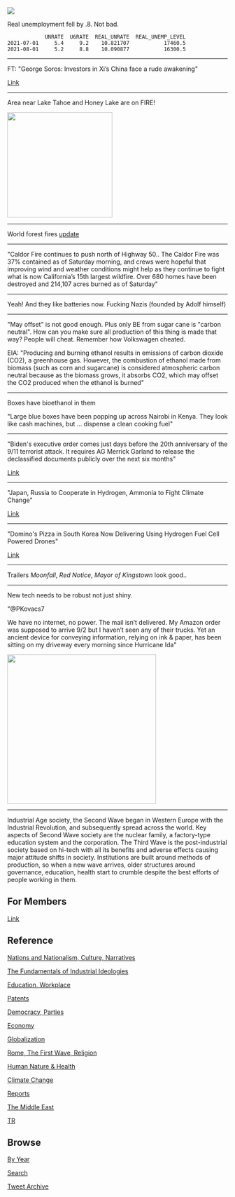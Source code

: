 <img src="https://drive.google.com/uc?export=view&id=1B2wf9R7AMH1d7Vw6e2mucLbIQ5NSjir7"/>


Real unemployment fell by .8. Not bad.

```
            UNRATE  U6RATE  REAL_UNRATE  REAL_UNEMP_LEVEL
2021-07-01     5.4     9.2    10.821707           17460.5
2021-08-01     5.2     8.8    10.090877           16300.5
```

---

FT: "George Soros: Investors in Xi’s China face a rude awakening"

[Link](https://www.ft.com/content/ecf7de34-e595-4814-9cbd-4a5119187330)

---

Area near Lake Tahoe and Honey Lake are on FIRE!

<img width="240" src="https://pbs.twimg.com/media/E-c4TDgXoAMZZEs?format=png&name=small"/>

---

World forest fires [update](2019/05/natdisaster.md#fires)

---

"Caldor Fire continues to push north of Highway 50.. The Caldor Fire
was 37% contained as of Saturday morning, and crews were hopeful that
improving wind and weather conditions might help as they continue to
fight what is now California’s 15th largest wildfire. Over 680 homes
have been destroyed and 214,107 acres burned as of Saturday"

---

Yeah! And they like batteries now. Fucking Nazis (founded by Adolf himself)

---

"May offset" is not good enough. Plus only BE from sugar cane is
"carbon neutral". How can you make sure all production of this thing
is made that way? People will cheat. Remember how Volkswagen cheated.

EIA: "Producing and burning ethanol results in emissions of carbon
dioxide (CO2), a greenhouse gas. However, the combustion of ethanol
made from biomass (such as corn and sugarcane) is considered
atmospheric carbon neutral because as the biomass grows, it absorbs
CO2, which may offset the CO2 produced when the ethanol is burned"

---

Boxes have bioethanol in them

"Large blue boxes have been popping up across Nairobi in Kenya. They
look like cash machines, but ... dispense a clean cooking fuel"

---

"Biden's executive order comes just days before the 20th anniversary of
the 9/11 terrorist attack. It requires AG Merrick Garland to release
the declassified documents publicly over the next six months"

[Link](https://www.politico.com/news/2021/09/03/9-11-documents-declassification-509468)

---

"Japan, Russia to Cooperate in Hydrogen, Ammonia to Fight Climate Change"

[Link](https://bit.ly/3BziXzN)

---

"Domino's Pizza in South Korea Now Delivering Using Hydrogen Fuel Cell
Powered Drones"

[Link](https://bit.ly/3yy1uWn )

---

Trailers *Moonfall*, *Red Notice*, *Mayor of Kingstown* look good.. 

---

New tech needs to be robust not just shiny.

"@PKovacs7

We have no internet, no power. The mail isn’t delivered. My Amazon
order was supposed to arrive 9/2 but I haven’t seen any of their
trucks. Yet an ancient device for conveying information, relying on
ink & paper, has been sitting on my driveway every morning since
Hurricane Ida"

<img width="340" src="https://pbs.twimg.com/media/E-XvSukWEBAqIQN?format=jpg&name=small"/>

---

Industrial Age society, the Second Wave began in Western Europe with
the Industrial Revolution, and subsequently spread across the
world. Key aspects of Second Wave society are the nuclear family, a
factory-type education system and the corporation. The Third Wave is
the post-industrial society based on hi-tech with all its benefits and
adverse effects causing major attitude shifts in society. Institutions
are built around methods of production, so when a new wave arrives,
older structures around governance, education, health start to crumble
despite the best efforts of people working in them.

## For Members

[Link](https://thirdwave-members.herokuapp.com)

## Reference

[Nations and Nationalism, Culture, Narratives](/2013/02/nations-and-nationalism.md)

[The Fundamentals of Industrial Ideologies](/2011/04/fundamentals-of-industrial-ideologies.md)

[Education, Workplace](2017/09/education-workplace.md)

[Patents](/2018/09/patents.md)

[Democracy, Parties](/2016/11/democracy.md)

[Economy](/2018/05/economy.md)

[Globalization](/2018/09/globalization.md)

[Rome, The First Wave, Religion](/2017/12/rome.md)

[Human Nature & Health](/2020/07/human-nature.md)

[Climate Change](/2018/12/climate.md)

[Reports](/2019/05/reports.md)

[The Middle East](/2019/07/middleeast.md)

[TR](../tr)

## Browse

[By Year](years.md)

[Search](search.html)

[Tweet Archive](/tweets/README.md)


